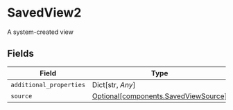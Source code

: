 # SavedView2

A system-created view


## Fields

| Field                                                                          | Type                                                                           | Required                                                                       | Description                                                                    |
| ------------------------------------------------------------------------------ | ------------------------------------------------------------------------------ | ------------------------------------------------------------------------------ | ------------------------------------------------------------------------------ |
| `additional_properties`                                                        | Dict[str, *Any*]                                                               | :heavy_minus_sign:                                                             | N/A                                                                            |
| `source`                                                                       | [Optional[components.SavedViewSource]](../../models/shared/savedviewsource.md) | :heavy_minus_sign:                                                             | N/A                                                                            |